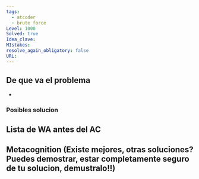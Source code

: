 ```yaml
---
tags:
  - atcoder
  - brute force
Level: 1000
Solved: true
Idea_clave:
MIstakes:
resolve_again_obligatory: false
URL:
---
```


## De que va el problema

- 

### Posibles solucion


## Lista de WA antes del AC

## Metacognition (Existe mejores, otras soluciones? Puedes demostrar, estar completamente seguro de tu solucion, demustralo!!)

